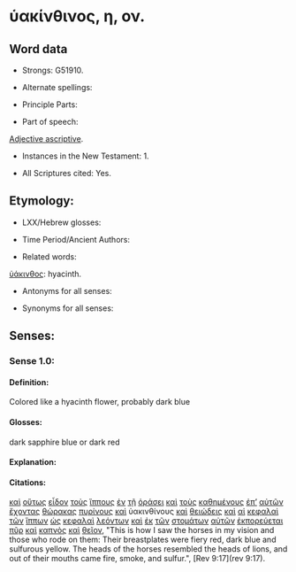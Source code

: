 # ὑακίνθινος, η, ον.

<!-- Status: S2=NeedsFinalCheck -->
<!-- Lexica used for edits: BDAG, FFM, LN, A-S -->

## Word data

* Strongs: G51910.

* Alternate spellings:

* Principle Parts: 

* Part of speech: 

[Adjective ascriptive](http://ugg.readthedocs.io/en/latest/adjective_ascriptive.html).

* Instances in the New Testament: 1.

* All Scriptures cited: Yes.

## Etymology: 

* LXX/Hebrew glosses: 

* Time Period/Ancient Authors: 


* Related words: 

[ὑάκινθος](../G51920/01.md): hyacinth.

* Antonyms for all senses:

* Synonyms for all senses: 

## Senses:

### Sense 1.0:

#### Definition: 

Colored like a hyacinth flower, probably dark blue

#### Glosses:

dark sapphire blue or dark red

#### Explanation:

#### Citations:

[καὶ](../G25320/01.md) [οὕτως](../G37790/01.md) [εἶδον](../G37080/01.md) [τοὺς](../G35880/01.md) [ἵππους](../G24620/01.md) [ἐν](../G17220/01.md) [τῇ](../G35880/01.md) [ὁράσει](../G37060/01.md) [καὶ](../G25320/01.md) [τοὺς](../G35880/01.md) [καθημένους](../G25210/01.md) [ἐπ’](../G19090/01.md) [αὐτῶν](../G08460/01.md) [ἔχοντας](../G21920/01.md) [θώρακας](../G23820/01.md) [πυρίνους](../G44470/01.md) [καὶ](../G25320/01.md) ὑακινθίνους [καὶ](../G25320/01.md) [θειώδεις](../G23060/01.md) [καὶ](../G25320/01.md) [αἱ](../G35880/01.md) [κεφαλαὶ](../G27760/01.md) [τῶν](../G35880/01.md) [ἵππων](../G24620/01.md) [ὡς](../G56130/01.md) [κεφαλαὶ](../G27760/01.md) [λεόντων](../G30230/01.md) [καὶ](../G25320/01.md) [ἐκ](../G15370/01.md) [τῶν](../G35880/01.md) [στομάτων](../G47500/01.md) [αὐτῶν](../G08460/01.md) [ἐκπορεύεται](../G16070/01.md) [πῦρ](../G44420/01.md) [καὶ](../G25320/01.md) [καπνὸς](../G25860/01.md) [καὶ](../G25320/01.md) [θεῖον](../G23030/01.md), 
"This is how I saw the horses in my vision and those who rode on them: Their breastplates were fiery red, dark blue and sulfurous yellow. The heads of the horses resembled the heads of lions, and out of their mouths came fire, smoke, and sulfur.", 
[Rev 9:17](rev 9:17).

